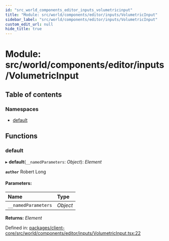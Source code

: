 ```yaml
---
id: "src_world_components_editor_inputs_volumetricinput"
title: "Module: src/world/components/editor/inputs/VolumetricInput"
sidebar_label: "src/world/components/editor/inputs/VolumetricInput"
custom_edit_url: null
hide_title: true
---
```


# Module: src/world/components/editor/inputs/VolumetricInput

## Table of contents

### Namespaces

- [default](src_world_components_editor_inputs_volumetricinput.default.md)

## Functions

### default

▸ **default**(`__namedParameters`: *Object*): *Element*

**`author`** Robert Long

#### Parameters:

Name | Type |
:------ | :------ |
`__namedParameters` | *Object* |

**Returns:** *Element*

Defined in: [packages/client-core/src/world/components/editor/inputs/VolumetricInput.tsx:22](https://github.com/xr3ngine/xr3ngine/blob/77d12cea0/packages/client-core/src/world/components/editor/inputs/VolumetricInput.tsx#L22)

